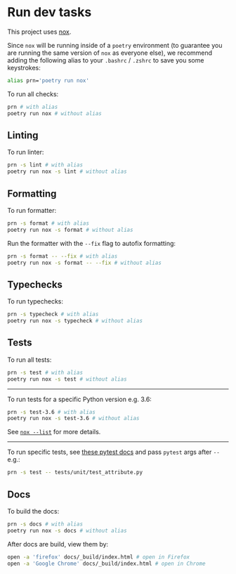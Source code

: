 # Run dev tasks

This project uses [nox](https://nox.thea.codes/en/stable/).

Since `nox` will be running inside of a `poetry` environment (to guarantee you are running the same version of `nox` as everyone else), we recommend adding the following alias to your `.bashrc` / `.zshrc` to save you some keystrokes:

```sh
alias prn='poetry run nox'
```

To run all checks:

```sh
prn # with alias
poetry run nox # without alias
```

## Linting

To run linter:

```sh
prn -s lint # with alias
poetry run nox -s lint # without alias
```

## Formatting

To run formatter:

```sh
prn -s format # with alias
poetry run nox -s format # without alias
```

Run the formatter with the `--fix` flag to autofix formatting:

```sh
prn -s format -- --fix # with alias
poetry run nox -s format -- --fix # without alias
```

## Typechecks

To run typechecks:

```sh
prn -s typecheck # with alias
poetry run nox -s typecheck # without alias
```

## Tests

To run all tests:

```sh  
prn -s test # with alias
poetry run nox -s test # without alias
```

---

To run tests for a specific Python version e.g. 3.6:

```sh
prn -s test-3.6 # with alias
poetry run nox -s test-3.6 # without alias
```

See [`nox --list`](https://nox.thea.codes/en/stable/tutorial.html#selecting-which-sessions-to-run) for more details.

---

To run specific tests, see [these pytest docs](https://docs.pytest.org/en/latest/usage.html#specifying-tests-selecting-tests) and pass `pytest` args after `--` e.g.:

```sh
prn -s test -- tests/unit/test_attribute.py
```


## Docs

To build the docs:

```sh
prn -s docs # with alias
poetry run nox -s docs # without alias
```

After docs are build, view them by:

```sh
open -a 'firefox' docs/_build/index.html # open in Firefox
open -a 'Google Chrome' docs/_build/index.html # open in Chrome
```
